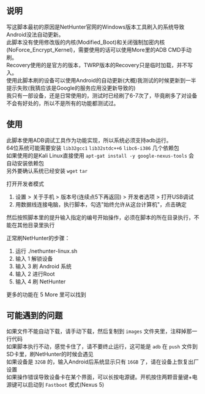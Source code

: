 ## 说明

写这脚本最初的原因是NetHunter官网的Windows版本工具刷入的系统导致Android没法自动更新。</br>
此脚本没有使用修改版的内核(Modified_Boot)和关闭强制加密内核(NoForce_Encrypt_Kernel)，需要使用的话可以使用More里的ADB CMD手动刷。</br>
Recovery使用的是官方的版本，TWRP版本的Recovery只是临时加载，并不写入。</br>
使用此脚本刷的设备可以使用Android的自动更新(大概)我测试的时候更新到一半提示失败(我猜应该是Google的服务应用没更新导致的)</br>
我只有一部设备，还是日常使用的，测试时已经刷了6-7次了，毕竟刷多了对设备不会有好处的，所以不是所有的功能都测试过。</br>

## 使用

此脚本使用ADB调试工具作为功能实现，所以系统必须支持adb运行。</br>
64位系统可能需要安装 `lib32gcc1` `lib32stdc++6` `libc6-i386` 几个依赖包</br>
如果使用的是Kali Linux直接使用 `apt-gat install -y google-nexus-tools` 会自动安装依赖包</br>
另外要确认系统已经安装 `wget` `tar`</br>

打开开发者模式
1. 设置 > 关于手机 > 版本号(连续点5下再返回) > 开发者选项 > 打开USB调试</br>
2. 用数据线连接电脑，执行脚本，勾选"始终允许从这台计算机"，点击确定</br>

然后按照脚本里的提升输入指定的编号开始操作，必须在脚本的所在目录执行，不能在其他目录里执行</br>

正常刷NetHunter的步骤：</br>
 1. 运行 ./nethunter-linux.sh</br>
 2. 输入 1 解锁设备</br>
 3. 输入 3 刷 Android 系统</br>
 4. 输入 2 进行Root</br>
 5. 输入 4 刷 NetHunter</br>

更多的功能在 5 More 里可以找到</br>

## 可能遇到的问题

如果文件不能自动下载，请手动下载，然后复制到 `images` 文件夹里，注释掉那一行代码</br>
如果脚本执行不动，感觉卡住了，请不要终止运行，这可能是 `adb` 在 `push` 文件到SD卡里，刷NetHunter的时候会遇见</br>
如果设备是 `32GB` 的，输入Android后系统显示只有 `16GB` 了，请在设备上恢复出厂设置</br>
如果操作错误导致设备卡在某个界面，可以长按电源键。开机按住两颗音量键+电源键可以启动到 `Fastboot` 模式(Nexus 5)</br>
